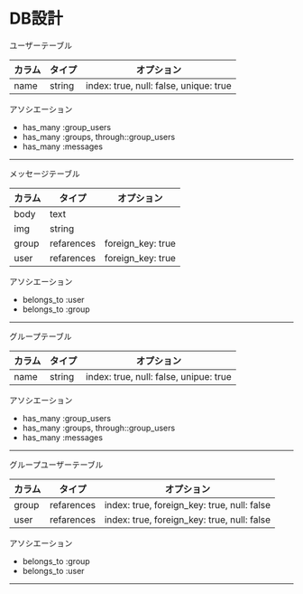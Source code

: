<!-- # README

This README would normally document whatever steps are necessary to get the
application up and running.

Things you may want to cover:

* Ruby version

* System dependencies

* Configuration

* Database creation

* Database initialization

* How to run the test suite

* Services (job queues, cache servers, search engines, etc.)

* Deployment instructions

* ...
# chat-space -->





# DB設計

ユーザーテーブル

| カラム | タイプ | オプション |
| --- | --- | --- |
| name | string | index: true, null: false, unique: true |


アソシエーション

  - has_many :group_users
  - has_many :groups, through::group_users
  - has_many :messages

-----------------------------

メッセージテーブル

| カラム | タイプ | オプション |
| --- | --- | --- |
| body | text |  |
| img | string |  |
| group | refarences | foreign_key: true |
| user | refarences | foreign_key: true |

アソシエーション

  - belongs_to :user
  - belongs_to :group

-----------------------------

グループテーブル

| カラム | タイプ | オプション |
| --- | --- | --- |
| name | string | index: true, null: false, unipue: true |

アソシエーション

  - has_many :group_users
  - has_many :groups, through::group_users
  - has_many :messages

-----------------------------

グループユーザーテーブル

| カラム | タイプ | オプション |
| --- | --- | --- |
| group | refarences | index: true, foreign_key: true, null: false |
| user | refarences | index: true, foreign_key: true, null: false |

アソシエーション

  - belongs_to :group
  - belongs_to :user

-----------------------------
